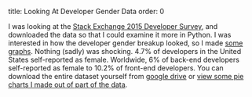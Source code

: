title: Looking At Developer Gender Data
order: 0

I was looking at the [Stack Exchange 2015 Developer
Survey](http://stackoverflow.com/research/developer-survey-2015), and downloaded
the data so that I could examine it more in Python. I was interested in how the
developer gender breakup looked, so I made [some
graphs][charts]. Nothing (sadly) was shocking. 4.7% of
developers in the United States self-reported as female. Worldwide, 6% of
back-end developers self-reported as female to 10.2% of front-end developers.
You can download the entire dataset yourself from [google
drive](https://drive.google.com/file/d/0Bzd_CzYvUxE5U1NSWnA2SFVKX00/view) or
[view some pie charts I made out of part of the data][charts].

[charts]: /project/developer_gender/
